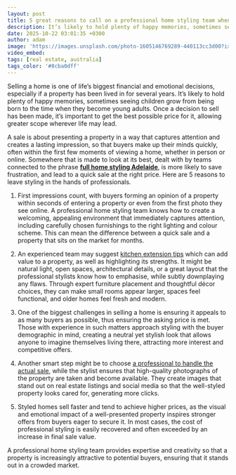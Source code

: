 ```yaml
---
layout: post
title: 5 great reasons to call on a professional home styling team when selling a home
description: It’s likely to hold plenty of happy memories, sometimes seeing children grow from being born to the time when they become young adults.
date: 2025-10-22 03:01:35 +0300
author: adam
image: 'https://images.unsplash.com/photo-1605146769289-440113cc3d00?ixlib=rb-4.1.0&ixid=M3wxMjA3fDB8MHxwaG90by1wYWdlfHx8fGVufDB8fHx8fA%3D%3D&auto=format&fit=crop&q=80&w=2070'
video_embed:
tags: [real estate, australia]
tags_color: '#8cba0dff'
---
```


Selling a home is one of life’s biggest financial and emotional decisions, especially if a property has been lived in for several years. It’s likely to hold plenty of happy memories, sometimes seeing children grow from being born to the time when they become young adults. Once a decision to sell has been made, it’s important to get the best possible price for it, allowing greater scope wherever life may lead.

A sale is about presenting a property in a way that captures attention and creates a lasting impression, so that buyers make up their minds quickly, often within the first few moments of viewing a home, whether in person or online. Somewhere that is made to look at its best, dealt with by teams connected to the phrase [**full home styling Adelaide**](https://www.styledhomestaging.com.au/full-styling), is more likely to save frustration, and lead to a quick sale at the right price. Here are 5 reasons to leave styling in the hands of professionals.

1. First impressions count, with buyers forming an opinion of a property within seconds of entering a property or even from the first photo they see online. A professional home styling team knows how to create a welcoming, appealing environment that immediately captures attention, including carefully chosen furnishings to the right lighting and colour scheme. This can mean the difference between a quick sale and a property that sits on the market for months.

2. An experienced team may suggest [kitchen extension tips](https://infeeds.com/kitchen-extension-tips-for-essex-residents) which can add value to a property, as well as highlighting its strengths. It might be natural light, open spaces, architectural details, or a great layout that the professional stylists know how to emphasise, while subtly downplaying any flaws. Through expert furniture placement and thoughtful décor choices, they can make small rooms appear larger, spaces feel functional, and older homes feel fresh and modern.   

3. One of the biggest challenges in selling a home is ensuring it appeals to as many buyers as possible, thus ensuring the asking price is met. Those with experience in such matters approach styling with the buyer demographic in mind, creating a neutral yet stylish look that allows anyone to imagine themselves living there, attracting more interest and competitive offers.  

4. Another smart step might be to choose [a professional to handle the actual sale](https://www.sa.gov.au/topics/housing/buying-building-selling/selling-a-property/engaging-professionals), while the stylist ensures that high-quality photographs of the property are taken and become available. They create images that stand out on real estate listings and social media so that the well-styled property looks cared for, generating more clicks.  

5. Styled homes sell faster and tend to achieve higher prices, as the visual and emotional impact of a well-presented property inspires stronger offers from buyers eager to secure it. In most cases, the cost of professional styling is easily recovered and often exceeded by an increase in final sale value.

A professional home styling team provides expertise and creativity so that a property is increasingly attractive to potential buyers, ensuring that it stands out in a crowded market.